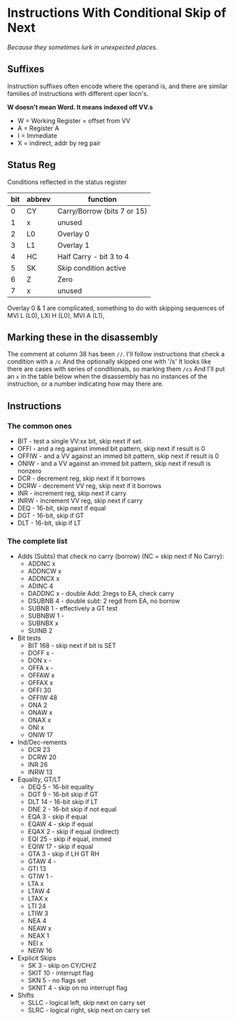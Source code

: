 # Instructions With Conditional Skip of Next

_Because they sometimes lurk in unexpected places._

## Suffixes

Instruction suffixes often encode where the operand is, and there are similar families of instructions with different oper locn's.

**W doesn't mean Word.  It means indexed off VV.s**

* W = Working Register = offset from VV
* A = Register A
* I = Immediate
* X = indirect, addr by reg pair

## Status Reg

Conditions reflected in the status register

|bit|abbrev|function|
|---|------|--------|
|0  |CY    |Carry/Borrow (bits 7 or 15) |
|1  |x     |unused  |
|2  |L0    |Overlay 0 |
|3  |L1    |Overlay 1 |
|4  |HC    |Half Carry - bit 3 to 4 |
|5  |SK    |Skip condition active |
|6  |Z     |Zero |
|7  |x     |unused |

Overlay 0 & 1 are complicated, something to do with skipping sequences of MVI L (L0), LXI H (L0), MVI A (L1),  

## Marking these in the disassembly

The comment at column 38 has been `//`.
I'll follow instructions that check a condition with a `/c`
And the optionally skipped one with '/s'
It looks like there are cases with series of conditionals, so marking them `/cs`
And I'll put an `x` in the table below when the disassembly has no instances of the instruction, or a number indicating how may there are.
## Instructions

### The common ones

* BIT - test a single VV:xx bit, skip next if set.
* OFFI - and a reg against immed bit pattern, skip next if result is 0
* OFFIW - and a VV against an immed bit pattern, skip next if result is 0
* ONIW - and a VV against an immed bit pattern, skip next if result is nonzero
* DCR - decrement reg, skip next if it borrows
* DCRW - decrement VV reg, skip next if it borrows
* INR - increment reg, skip next if carry
* INRW - increment VV reg, skip next if carry
* DEQ - 16-bit, skip next if equal
* DGT - 16-bit, skip if GT
* DLT - 16-bit, skip if LT

### The complete list



* Adds (Subts) that check no carry (borrow) (NC = skip next if No Carry):
	* ADDNC x
	* ADDNCW x
	* ADDNCX x
	* ADINC 4
	* DADDNC x - double Add: 2regs to EA, check carry
	* DSUBNB 4 - double subt: 2 regd from EA, no borrow
	* SUBNB 1 - effectively a GT test
	* SUBNBW 1 -
	* SUBNBX x
	* SUINB 2
* Bit tests
	* BIT 168 - skip next if bit is SET
	* DOFF x -
	* DON x -
	* OFFA x -
	* OFFAW x
	* OFFAX x
	* OFFI 30
	* OFFIW 48
	* ONA 2
	* ONAW x
	* ONAX x
	* ONI x
	* ONIW 17
* Ind/Dec-rements
	* DCR 23
	* DCRW 20
	* INR 26
	* INRW 13
* Equality, GT/LT
	* DEQ 5 - 16-bit equality
	* DGT 9 - 16-bit skip if GT
	* DLT 14 - 16-bit skip if LT
	* DNE 2 - 16-bit skip if not equal
	* EQA 3 - skip if equal
	* EQAW 4 - skip if equal
	* EQAX 2 - skip if equal (indirect)
	* EQI 25 - skip if equal, immed
	* EQIW 17 - skip if equal
	* GTA 3 - skip if LH GT RH
	* GTAW 4 -
	* GTI 13
	* GTIW 1 -
	* LTA x
	* LTAW 4
	* LTAX x
	* LTI 24
	* LTIW 3
	* NEA 4
	* NEAW x
	* NEAX 1
	* NEI x
	* NEIW 16
* Explicit Skips
	* SK 3 - skip on CY/CH/Z
	* SKIT 10 - interrupt flag
	* SKN 5 - no flags set
	* SKNIT 4 - skip on no interrupt flag
* Shifts
	* SLLC - logical left, skip next on carry set
	* SLRC - logical right, skip next on carry set
